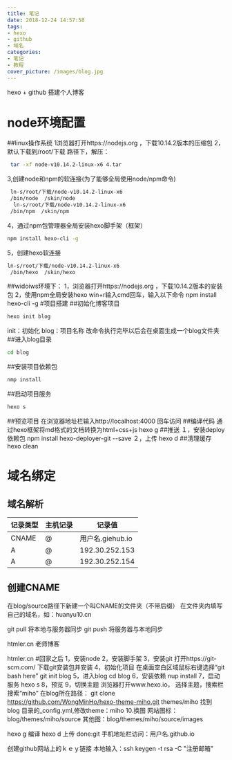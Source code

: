 ```yaml
---
title: 笔记
date: 2018-12-24 14:57:58
tags:
- hexo
- github
- 域名
categories:
- 笔记
- 教程
cover_picture: /images/blog.jpg
---
```

hexo + github 搭建个人博客
# node环境配置
##linux操作系统
1浏览器打开https://nodejs.org ，下载10.14.2版本的压缩包
2，默认下载到/root/下载 路径下，解压：
```bash
 tar -xf node-v10.14.2-linux-x6 4.tar
```
3,创建node和npm的软连接(为了能够全局使用node/npm命令)
```bash
 ln-s/root/下载/node-v10.14.2-linux-x6
 /bin/node  /skin/node
  ln-s/root/下载/node-v10.14.2-linux-x6
 /bin/npm  /skin/npm
```
4，通过npm包管理器全局安装hexo脚手架（框架）
```bash
npm install hexo-cli -g
```
5，创建hexo软连接
```bash
ln-s/root/下载/node-v10.14.2-linux-x6
 /bin/hexo  /skin/hexo
```

##widoiws环境下：
1，浏览器打开https://nodejs.org ，下载10.14.2版本的安装包
2，使用npm全局安装hexo
  win+r输入cmd回车，输入以下命令
  npm install hexo-cli -g
#项目搭建
##初始化博客项目
```bash
hexo init blog
```
init：初始化
blog：项目名称
改命令执行完毕以后会在桌面生成一个blog文件夹
##进入blog目录
```bash
cd blog
```
##安装项目依赖包
```bash
nmp install
```
##启动项目服务
```bash
hexo s
```
##预览项目
在浏览器地址栏输入http://localhost:4000 回车访问
##编译代码
通过hexo框架将md格式的文档转换为html+css+js
hexo g
##推送
１，安装deploy依赖包
npm install hexo-deployer-git --save
２，上传
hexo d
##清理缓存
hexo clean

# 域名绑定
## 域名解析

记录类型|主机记录|记录值
-|-|-
CNAME|@|用户名.giehub.io
A|@|192.30.252.153
A|@|192.30.252.154

## 创建CNAME
在blog/source路径下新建一个叫CNAME的文件夹（不带后缀）
在文件夹内填写自己的域名，如：huanyu10.cn


git pull 将本地与服务器同步
git push 将服务器与本地同步


htmler.cn  老师博客




htmler.cn
#回家之后
1，安装node
2，安装脚手架
3，安装git
 打开https://git-scm.com/ 下载git安装包并安装
4，初始化项目
在桌面空白区域鼠标右键选择“git bash here”
git init blog
5，进入blog
cd blog
6，安装依赖
nup install
7，启动服务
hexo s
8，预览
9，切换主题
浏览器打开www.hexo.io， 选择主题，搜索栏搜索“miho”
在blog所在路径：
git clone https://github.com/WongMinHo/hexo-theme-miho.git themes/miho
找到 blog 目录的_config.yml,修改theme：miho
10.换图
网站图标：blog/themes/miho/source
其他图：blog/themes/miho/source/images


  hexo g 编译
  hexo d 上传
  done:git
  手机地址栏访问：用户名.github.io

  创建github网站上的ｋｅｙ链接
  本地输入：ssh keygen -t rsa -C "注册邮箱"

